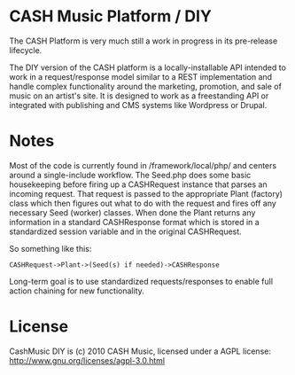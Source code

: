 # CASH Music Platform / DIY

The CASH Platform is very much still a work in progress in its pre-release
lifecycle.

The DIY version of the CASH platform is a locally-installable API intended to
work in a request/response model similar to a REST implementation and handle
complex functionality around the marketing, promotion, and sale of music on an
artist's site. It is designed to work as a freestanding API or integrated with
publishing and CMS systems like Wordpress or Drupal.

# Notes

Most of the code is currently found in /framework/local/php/ and centers around a
single-include workflow. The Seed.php does some basic housekeeping before
firing up a CASHRequest instance that parses an incoming request. That request
is passed to the appropriate Plant (factory) class which then figures out what
to do with the request and fires off any necessary Seed (worker) classes. When
done the Plant returns any information in a standard CASHResponse format which
is stored in a standardized session variable and in the original CASHRequest.

So something like this:

    CASHRequest->Plant->(Seed(s) if needed)->CASHResponse

Long-term goal is to use standardized requests/responses to enable full action
chaining for new functionality.

# License

CashMusic DIY is (c) 2010 CASH Music, licensed under a AGPL license:
<http://www.gnu.org/licenses/agpl-3.0.html>
